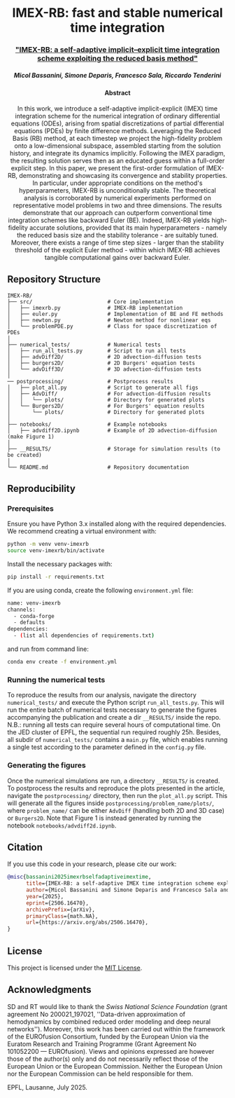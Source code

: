 <h1 align="center"> IMEX-RB: fast and stable numerical time integration </h1>

<h3 align="center"> <a href="https://arxiv.org/"> "IMEX-RB: a self-adaptive implicit–explicit time integration scheme exploiting the reduced basis method" </a>  </h3>

<h5 align="center">  Micol Bassanini, Simone Deparis, Francesco Sala, Riccardo Tenderini </h5>


<h4 align="center">  Abstract </h4>

<p align="center">  In this work, we introduce a self-adaptive implicit-explicit (IMEX) time integration scheme for the numerical integration of ordinary differential equations (ODEs), arising from spatial discretizations of partial differential equations (PDEs) by finite difference methods. Leveraging the Reduced Basis (RB) method, at each timestep we project the high-fidelity problem onto a low-dimensional subspace, assembled starting from the solution history, and integrate its dynamics implicitly. Following the IMEX paradigm, the resulting solution serves then as an educated guess within a full-order explicit step. In this paper, we present the first-order formulation of IMEX-RB, demonstrating and showcasing its convergence and stability properties. In particular, under appropriate conditions on the method's hyperparameters, IMEX-RB is unconditionally stable. The theoretical analysis is corroborated by numerical experiments performed on representative model problems in two and three dimensions. The results demonstrate that our approach can outperform conventional time integration schemes like backward Euler (BE). Indeed, IMEX-RB yields high-fidelity accurate solutions, provided that its main hyperparameters - namely the reduced basis size and the stability tolerance - are suitably tuned. Moreover, there exists a range of time step sizes - larger than the stability threshold of the explicit Euler method - within which IMEX-RB achieves tangible computational gains over backward Euler. </p>

## Repository Structure

```
IMEX-RB/
├── src/                        # Core implementation
│   ├── imexrb.py               # IMEX-RB implementation
│   ├── euler.py                # Implementation of BE and FE methods
│   ├── newton.py               # Newton method for nonlinear eqs
│   └── problemPDE.py           # Class for space discretization of PDEs
│
├── numerical_tests/            # Numerical tests
│   ├── run_all_tests.py        # Script to run all tests
│   ├── advDiff2D/              # 2D advection-diffusion tests
│   ├── burgers2D/              # 2D Burgers' equation tests
│   └── advDiff3D/              # 3D advection-diffusion tests
│
── postprocessing/              # Postprocess results
│   ├── plot_all.py             # Script to generate all figs
│   ├── AdvDiff/                # For advection-diffusion results
│   │   └── plots/              # Directory for generated plots
│   └── Burgers2D/              # For Burgers' equation results
│       └── plots/              # Directory for generated plots
│
├── notebooks/                  # Example notebooks
│   ├── advdiff2D.ipynb         # Example of 2D advection-diffusion (make Figure 1)
│   
├── __RESULTS/                  # Storage for simulation results (to be created)
│
└── README.md                   # Repository documentation   
```

## Reproducibility

### Prerequisites

Ensure you have Python 3.x installed along with the required dependencies.
We recommend creating a virtual environment with:

```bash
python -m venv venv-imexrb
source venv-imexrb/bin/activate  
```

Install the necessary packages with:

```bash
pip install -r requirements.txt
```

If you are using conda, create the following `environment.yml` file:
```bash
name: venv-imexrb
channels:
  - conda-forge
  - defaults
dependencies:
  - (list all dependencies of requirements.txt)
```
and run from command line:
```bash
conda env create -f environment.yml
```
### Running the numerical tests

To reproduce the results from our analysis, navigate the directory `numerical_tests/` and execute the Python script `run_all_tests.py`. This will run the entire batch of numerical tests necessary to generate the figures accompanying the publication and create a dir `__RESULTS/` inside the repo. N.B.: running all tests can require several hours of computational time. On the JED cluster of EPFL, the sequential run required roughly 25h. Besides, all subdir of `numerical_tests/` contains a `main.py` file, which enables running a single test according to the parameter defined in the `config.py` file.

### Generating the figures

Once the numerical simulations are run, a directory `__RESULTS/` is created. To postprocess the results and reproduce the plots presented in the article, navigate the `postprocessing/` directory, then run the `plot_all.py` script. This will generate all the figures inside `postprocessing/problem_name/plots/`, where `problem_name/` can be either `AdvDiff` (handling both 2D and 3D case) or `Burgers2D`. Note that Figure 1 is instead generated by running the notebook `notebooks/advdiff2d.ipynb`.

## Citation

If you use this code in your research, please cite our work:

```bibtex
@misc{bassanini2025imexrbselfadaptiveimextime,
      title={IMEX-RB: a self-adaptive IMEX time integration scheme exploiting the RB method}, 
      author={Micol Bassanini and Simone Deparis and Francesco Sala and Riccardo Tenderini},
      year={2025},
      eprint={2506.16470},
      archivePrefix={arXiv},
      primaryClass={math.NA},
      url={https://arxiv.org/abs/2506.16470}, 
}
```

## License

This project is licensed under the [MIT License](LICENSE).

## Acknowledgments

SD and RT would like to thank the *Swiss National Science Foundation* (grant agreement No 200021\_197021, ''Data-driven approximation
of hemodynamics by combined reduced order modeling and deep neural networks''). Moreover, this work has been carried out within the framework of the EUROfusion Consortium, funded by the European Union via the Euratom Research and Training Programme (Grant Agreement No 101052200 — EUROfusion). Views and opinions expressed are however those of the author(s) only and do not necessarily reflect those of the European Union or the European Commission. Neither the European Union nor the European Commission can be held responsible for them. 

EPFL, Lausanne, July 2025.
